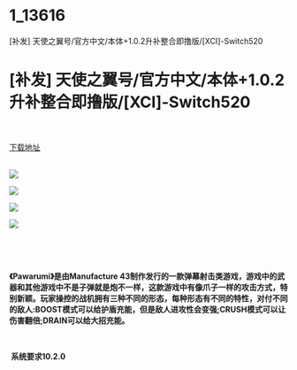 # 1_13616
[补发] 天使之翼号/官方中文/本体+1.0.2升补整合即撸版/[XCI]-Switch520
# [补发] 天使之翼号/官方中文/本体+1.0.2升补整合即撸版/[XCI]-Switch520
 <br/></br>
[下载地址](https://www.switch520.cc/article/13616 "下载地址")
<br/></br>

<p><img src="https://www.switch520.cc/muke_img/upload_art_editor_20210511-1_f9613e47f35f0f884579806dfaf097d9.jpg"></p>
<p><img src="https://www.switch520.cc/muke_img/upload_art_editor_20210511-1_e58466bac253593f5b05858f6659c586.jpg"></p>
<p><img src="https://www.switch520.cc/muke_img/upload_art_editor_20210511-1_ab1050c4b7328bfdf1ac5511363d9e4e.jpg"></p>
<p><img src="https://www.switch520.cc/muke_img/upload_art_editor_20210511-1_385d9e298b061602750e72ff3f134bb0.jpg"></p>
<p>&nbsp;</p>
<p>&nbsp;</p>
<p><strong>《Pawarumi》是由Manufacture 43制作发行的一款弹幕射击类游戏，游戏中的武器和其他游戏中不是子弹就是炮不一样，这款游戏中有像爪子一样的攻击方式，特别新颖。玩家操控的战机拥有三种不同的形态，每种形态有不同的特性，对付不同的敌人:BOOST模式可以给护盾充能，但是敌人进攻性会变强;CRUSH模式可以让伤害翻倍;DRAIN可以给大招充能。</strong></p>
<p><strong>&nbsp;</strong></p>
<p><strong>&nbsp;系统要求10.2.0</strong></p>
